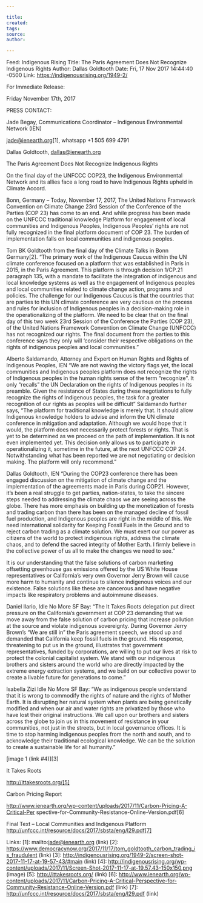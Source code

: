 ```yaml
---

title:
created:
tags:
source:
author:

---
```

Feed: Indigenous Rising
Title: The Paris Agreement Does Not Recognize Indigenous Rights
Author: Dallas Goldtooth
Date: Fri, 17 Nov 2017 14:44:40 -0500
Link: https://indigenousrising.org/1949-2/
 
For Immediate Release:
 
Friday November 17th, 2017 
 
PRESS CONTACT:
 
Jade Begay, Communications Coordinator – Indigenous Environmental Network (IEN)
 
jade@ienearth.org[1], whatsapp +1 505 699 4791
 
Dallas Goldtooth, dallas@ienearth.org 
 
The Paris Agreement Does Not Recognize Indigenous Rights
 
On the final day of the UNFCCC COP23, the Indigenous Environmental Network and 
its allies face a long road to have Indigenous Rights upheld in Climate Accord. 
 
Bonn, Germany – Today, November 17, 2017, The United Nations Framework 
Convention on Climate Change 23rd Session of the Conference of the Parties (COP 
23) has come to an end. And while progress has been made on the UNFCCC 
traditional knowledge Platform for engagement of local communities and 
Indigenous Peoples, Indigenous Peoples’ rights are not fully recognized in the 
final platform document of COP 23. The burden of implementation falls on local 
communities and indigenous peoples.
 
Tom BK Goldtooth from the final day of the Climate Talks in Bonn Germany[2]. 
“The primary work of the Indigenous Caucus within the UN climate conference 
focused on a platform that was established in Paris in 2015, in the Paris 
Agreement. This platform is through decision 1/CP.21 paragraph 135, with a 
mandate to facilitate the integration of indigenous and local knowledge systems 
as well as the engagement of Indigenous peoples and local communities related to
climate change action, programs and policies. The challenge for our Indigenous 
Caucus is that the countries that are parties to this UN climate conference are 
very cautious on the process and rules for inclusion of Indigenous peoples in a 
decision-making role in the operationalizing of the platform. We need to be 
clear that on the final day of this two week 23rd Session of the Conference the 
Parties (COP 23), of the United Nations Framework Convention on Climate Change 
(UNFCCC) has not recognized our rights. The final document from the parties to 
this conference says they only will ‘consider their respective obligations on 
the rights of indigenous peoples and local communities.” 
 
Alberto Saldamando, Attorney and Expert on Human Rights and Rights of Indigenous
Peoples, IEN “We are not waving the victory flags yet, the local communities and
Indigenous peoples platform does not recognize the rights of Indigenous peoples 
in the human rights sense of the term “recognize”. It only “recalls” the UN 
Declaration on the rights of Indigenous peoples in its preamble. Given the 
resistance of States during these negotiations to fully recognize the rights of 
Indigenous peoples, the task for a greater recognition of our rights as peoples 
will be difficult” Saldamando further says, “The platform for traditional 
knowledge is merely that. It should allow Indigenous knowledge holders to advise
and inform the UN climate conference in mitigation and adaptation. Although we 
would hope that it would, the platform does not necessarily protect forests or 
rights. That is yet to be determined as we proceed on the path of 
implementation. It is not even implemented yet. This decision only allows us to 
participate in operationalizing it, sometime in the future, at the next UNFCCC 
COP 24. Notwithstanding what has been reported we are not negotiating or 
decision making. The platform will only recommend.”
 
Dallas Goldtooth, IEN “During the COP23 conference there has been engaged 
discussion on the mitigation of climate change and the implementation of the 
agreements made in Paris during COP21. However, it’s been a real struggle to get
parties, nation-states, to take the sincere steps needed to addressing the 
climate chaos we are seeing across the globe. There has more emphasis on 
building up the monetization of forests and trading carbon than there has been 
on the managed decline of fossil fuel production, and Indigenous peoples are 
right in the middle of this. We need international solidarity for Keeping Fossil
Fuels in the Ground and to reject carbon trading as a climate solution. We must 
exert our our power as citizens of the world to protect indigenous rights, 
address the climate chaos, and to defend the sacred integrity of Mother Earth. I
firmly believe in the collective power of us all to make the changes we need to 
see.” 
 
 
It is our understanding that the false solutions of carbon marketing offsetting 
greenhouse gas emissions offered by the US White House representatives or 
California’s very own Governor Jerry Brown will cause more harm to humanity and 
continue to silence indigenous voices and our existence. False solutions like 
these are cancerous and have negative impacts like respiratory problems and 
autoimmune diseases.
 
Daniel Ilario, Idle No More SF Bay: “The It Takes Roots delegation put direct 
pressure on the California’s government at COP 23 demanding that we move away 
from the false solution of carbon pricing that increase pollution at the source 
and violate indigenous sovereignty. During Governor Jerry Brown’s “We are still 
in” the Paris agreement speech, we stood up and demanded that California keep 
fossil fuels in the ground. His response, threatening to put us in the ground, 
illustrates that government representatives, funded by corporations, are willing
to put our lives at risk to protect the colonial capitalist system. We stand 
with our indigenous brothers and sisters around the world who are directly 
impacted by the extreme energy extraction systems, and we build on our 
collective power to create a livable future for generations to come.”
 
Isabella Zizi Idle No More SF Bay: “We as indigenous people understand that it 
is wrong to commodify the rights of nature and the rights of Mother Earth. It is
disrupting her natural system when plants are being genetically modified and 
when our air and water rights are privatized by those who have lost their 
original instructions. We call upon our brothers and sisters across the globe to
join us in this movement of resistance in your communities, not just in the 
streets, but in local governance offices. It is time to stop harming indigenous 
peoples from the north and south, and to acknowledge their traditional 
ecological knowledge. We can be the solution to create a sustainable life for 
all humanity.” 
 
[image 1 (link #4)][3]
 
It Takes Roots
 
http://ittakesroots.org/[5]
 
Carbon Pricing Report
 
http://www.ienearth.org/wp-content/uploads/2017/11/Carbon-Pricing-A-Critical-Per
spective-for-Community-Resistance-Online-Version.pdf[6]
 
Final Text – Local Communities and Indigenous Platform 
http://unfccc.int/resource/docs/2017/sbsta/eng/l29.pdf[7]
 
 
Links: 
[1]: mailto:jade@ienearth.org (link)
[2]: https://www.democracynow.org/2017/11/17/tom_goldtooth_carbon_trading_is_fraudulent (link)
[3]: http://indigenousrising.org/1949-2/screen-shot-2017-11-17-at-19-57-43/#main (link)
[4]: http://indigenousrising.org/wp-content/uploads/2017/11/Screen-Shot-2017-11-17-at-19.57.43-150x150.png (image)
[5]: http://ittakesroots.org/ (link)
[6]: http://www.ienearth.org/wp-content/uploads/2017/11/Carbon-Pricing-A-Critical-Perspective-for-Community-Resistance-Online-Version.pdf (link)
[7]: http://unfccc.int/resource/docs/2017/sbsta/eng/l29.pdf (link)


